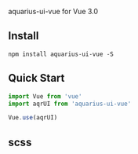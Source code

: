 aquarius-ui-vue for Vue 3.0

## Install
```shell
npm install aquarius-ui-vue -S
```


## Quick Start
``` javascript
import Vue from 'vue'
import aqrUI from 'aquarius-ui-vue'

Vue.use(aqrUI)

```

## scss
```
```